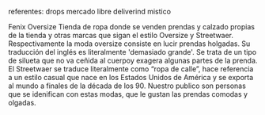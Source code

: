 referentes:
drops
mercado libre
deliverind
mistico

Fenix Oversize
Tienda de ropa donde se venden prendas y calzado propias de la tienda y otras marcas que sigan el estilo Oversize y Streetwaer. Respectivamente la moda oversize
consiste en lucir prendas holgadas. Su traducción del inglés es literalmente 'demasiado grande'. Se trata de un tipo de silueta que no va ceñida al cuerpoy exagera 
algunas partes de la prenda. El Streetwaer se traduce literalmente como “ropa de calle”, hace referencia a un estilo casual que nace en los Estados Unidos de América 
y se exporta al mundo a finales de la década de los 90. Nuestro publico son personas que se idenifican con estas modas, que le gustan las prendas comodas y olgadas.
